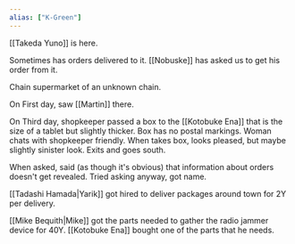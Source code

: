 ```yaml
---
alias: ["K-Green"]
---
```


[[Takeda Yuno]] is here.

Sometimes has orders delivered to it. [[Nobuske]] has asked us to get his order from it.

Chain supermarket of an unknown chain.

On First day, saw [[Martin]] there.

On Third day, shopkeeper passed a box to the [[Kotobuke Ena]] that is the size of a tablet but slightly thicker. Box has no postal markings. Woman chats with shopkeeper friendly. When takes box, looks pleased, but maybe slightly sinister look. Exits and goes south.

When asked, said (as though it's obvious) that information about orders doesn't get revealed. Tried asking anyway, got name.

[[Tadashi Hamada|Yarik]] got hired to deliver packages around town for 2Y per delivery.

[[Mike Bequith|Mike]] got the parts needed to gather the radio jammer device for 40Y.
[[Kotobuke Ena]] bought one of the parts that he needs.